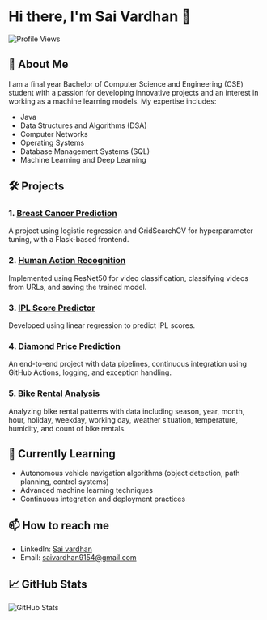 # Hi there, I'm Sai Vardhan 👋

![Profile Views](https://komarev.com/ghpvc/?username=Saivardhan655&color=blue)


## 🚀 About Me

I am a final year Bachelor of Computer Science and Engineering (CSE) student with a passion for developing innovative projects and an interest in working as a machine learning models. My expertise includes:

- Java
- Data Structures and Algorithms (DSA)
- Computer Networks
- Operating Systems
- Database Management Systems (SQL)
- Machine Learning and Deep Learning

## 🛠️ Projects

### 1. [Breast Cancer Prediction](https://github.com/johndoe/breast-cancer-prediction)
A project using logistic regression and GridSearchCV for hyperparameter tuning, with a Flask-based frontend.

### 2. [Human Action Recognition](https://github.com/johndoe/human-action-recognition)
Implemented using ResNet50 for video classification, classifying videos from URLs, and saving the trained model.

### 3. [IPL Score Predictor](https://github.com/johndoe/ipl-score-predictor)
Developed using linear regression to predict IPL scores.

### 4. [Diamond Price Prediction](https://github.com/johndoe/diamond-price-prediction)
An end-to-end project with data pipelines, continuous integration using GitHub Actions, logging, and exception handling.

### 5. [Bike Rental Analysis](https://github.com/johndoe/bike-rental-analysis)
Analyzing bike rental patterns with data including season, year, month, hour, holiday, weekday, working day, weather situation, temperature, humidity, and count of bike rentals.

## 🌱 Currently Learning

- Autonomous vehicle navigation algorithms (object detection, path planning, control systems)
- Advanced machine learning techniques
- Continuous integration and deployment practices

## 📫 How to reach me

- LinkedIn: [Sai vardhan](https://linkedin.com/in/sai-vardhan522b)
- Email: [saivardhan9154@gmail.com](mailto:saivardhan9154@gmail.com)

## 📈 GitHub Stats

![GitHub Stats](https://github-readme-stats.vercel.app/api?username=Saivardhan655&show_icons=true&theme=radical)

